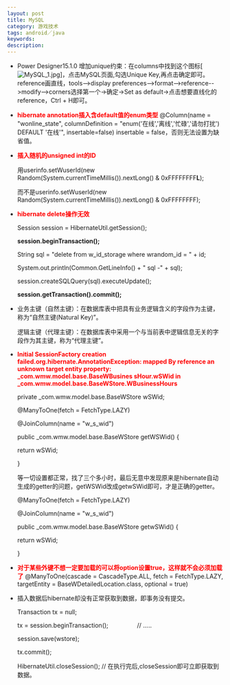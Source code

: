 ```yaml
---
layout: post
title: MySQL
category: 游戏技术
tags: android／java
keywords: 
description: 
---
```


-   Power Designer15.1.0
    增加unique约束：在columns中找到这个图标[![](http://files.note.sdo.com/XbPJ4~kyIRYFM72Mw000DH "MySQL_1.jpg")]，点击MySQL页面,勾选Unique
    Key,再点击确定即可。
    reference画直线，tools-->display
    preferences-->format-->reference-->modify-->corners选择第一个->确定->Set
    as default->点击想要直线化的reference，Ctrl + H即可。

-   **<span style="COLOR: rgb(255,0,0)">hibernate
    annotation插入含default值的enum类型</span>**
    @Column(name = "wonline_state", columnDefinition =
    "enum('在线','离线','忙碌','请勿打扰') DEFAULT '在线'",
    insertable=false)
    insertable = false，否则无法设置为缺省值。

-   **<span style="COLOR: rgb(255,0,0)">插入随机的unsigned
    int的ID</span>**

    用userinfo.setWuserId(new
    Random(System.currentTimeMillis()).nextLong() & 0xFFFFFFFF**L**);

    而不是userinfo.setWuserId(new
    Random(System.currentTimeMillis()).nextLong() & 0xFFFFFFFF);

-   **<span style="COLOR: rgb(255,0,0)">hibernate
    delete操作无效</span>**

    Session session = HibernateUtil.getSession();

    **session.beginTransaction();**

    String sql = "delete from w_id_storage where wrandom_id = " + id;

    System.out.println(Common.GetLineInfo() + " sql -" + sql);

    session.createSQLQuery(sql).executeUpdate();

    **session.getTransaction().commit();**

-   业务主键（自然主键）：在数据库表中把具有业务逻辑含义的字段作为主键，称为“自然主键(Natural
    Key)”。

    逻辑主键（代理主键）：在数据库表中采用一个与当前表中逻辑信息无关的字段作为其主键，称为“代理主键”。

-   **<span style="COLOR: rgb(255,0,0)">Initial SessionFactory creation
    failed.org.hibernate.AnnotationException: mapped By reference an
    unknown target entity property: _com.wmw.model.base.BaseWBusines
    sHour.wSWid in
    _com.wmw.model.base.BaseWStore.WBusinessHours</span>**

    

    private _com.wmw.model.base.BaseWStore wSWid;

    <span class="Apple-tab-span"
    style="WHITE-SPACE: pre"></span>@ManyToOne(fetch = FetchType.LAZY)

    <span class="Apple-tab-span"
    style="WHITE-SPACE: pre"></span>@JoinColumn(name = "w_s_wid")

    <span class="Apple-tab-span" style="WHITE-SPACE: pre"></span>public
    _com.wmw.model.base.BaseWStore getWSWid() {

    <span class="Apple-tab-span" style="WHITE-SPACE: pre"></span>return
    wSWid;

    <span class="Apple-tab-span" style="WHITE-SPACE: pre"></span>}

    <span class="Apple-tab-span"
    style="WHITE-SPACE: pre"></span>等一切设置都正常，找了三个多小时，最后无意中发现原来是hibernate自动生成的getter的问题，getWSWid改成getwSWid即可，才是正确的getter。

    <span class="Apple-tab-span"
    style="WHITE-SPACE: pre"></span>@ManyToOne(fetch = FetchType.LAZY)

    <span class="Apple-tab-span"
    style="WHITE-SPACE: pre"></span>@JoinColumn(name = "w_s_wid")

    <span class="Apple-tab-span" style="WHITE-SPACE: pre"></span>public
    _com.wmw.model.base.BaseWStore getwSWid() {

    <span class="Apple-tab-span" style="WHITE-SPACE: pre"></span>return
    wSWid;

    <span class="Apple-tab-span" style="WHITE-SPACE: pre"></span>}

-   **<span
    style="COLOR: rgb(255,0,0)">对于某些外键不想一定要加载的可以将option设置true，这样就不会必须加载了</span>**
    @ManyToOne(cascade = CascadeType.ALL, fetch = FetchType.LAZY,
    targetEntity = BaseWDetailedLocation.class, optional = true)

-   插入数据后hibernate却没有正常获取到数据，即事务没有提交。

    <span class="Apple-tab-span"
    style="WHITE-SPACE: pre"></span>Transaction tx = null;

    <span class="Apple-tab-span" style="WHITE-SPACE: pre"></span>tx =
    session.beginTransaction();
                    // .....

    <span class="Apple-tab-span"
    style="WHITE-SPACE: pre"></span>session.save(wstore);

    <span class="Apple-tab-span"
    style="WHITE-SPACE: pre"></span>tx.commit();

    <span class="Apple-tab-span"
    style="WHITE-SPACE: pre"></span>HibernateUtil.closeSession(); //
    在执行完后,closeSession即可立即获取到数据。

